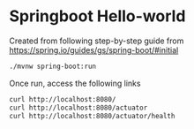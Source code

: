 # Springboot Hello-world
Created from following step-by-step guide from https://spring.io/guides/gs/spring-boot/#initial
```sh
./mvnw spring-boot:run
```
Once run, access the following links
```sh
curl http://localhost:8080/
curl http://localhost:8080/actuator
curl http://localhost:8080/actuator/health
```